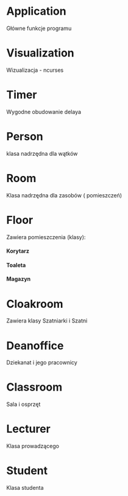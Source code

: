 # Application
Główne funkcje programu
# Visualization
Wizualizacja - ncurses
# Timer
Wygodne obudowanie delaya
# Person
klasa nadrzędna dla wątków
# Room
Klasa nadrzędna dla zasobów ( pomieszczeń)
# Floor
Zawiera pomieszczenia (klasy):
#### Korytarz
#### Toaleta
#### Magazyn

# Cloakroom
Zawiera klasy Szatniarki i Szatni
# Deanoffice
Dziekanat i jego pracownicy
# Classroom
Sala i osprzęt
# Lecturer
Klasa prowadzącego
# Student
Klasa studenta
